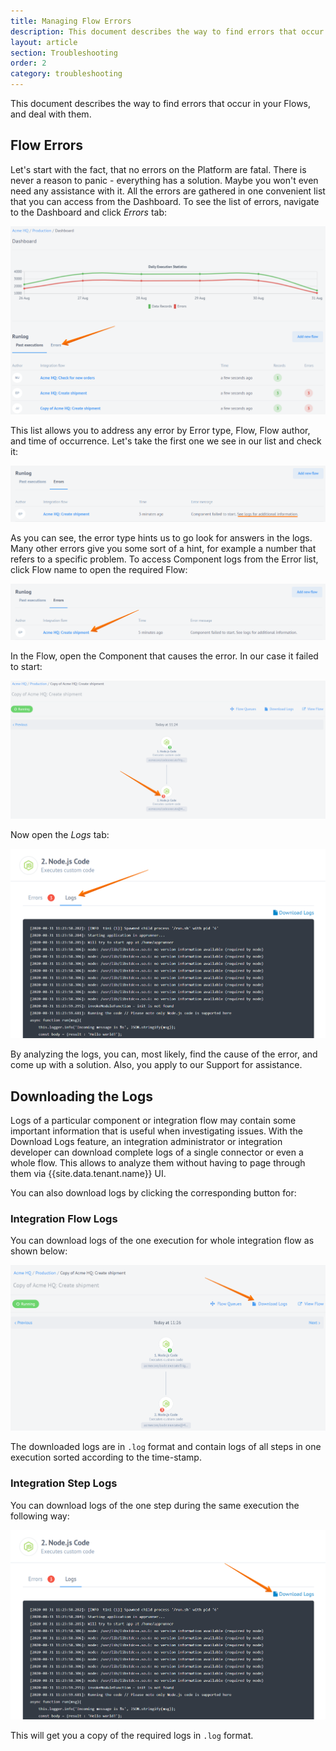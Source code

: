 ```yaml
---
title: Managing Flow Errors
description: This document describes the way to find errors that occur in your Flows, and deal with them.
layout: article
section: Troubleshooting
order: 2
category: troubleshooting
---
```


This document describes the way to find errors that occur in your Flows, and deal with them.

## Flow Errors

Let's start with the fact, that no errors on the Platform are fatal. There is never a reason to panic - everything has a solution. Maybe you won't even need any assistance with it. All the errors are gathered in one convenient list that you can access from the Dashboard. To see the list of errors, navigate to the Dashboard and click *Errors* tab:

![Dashboard](/assets/img/integrator-guide/flow-errors/dashboard.png)

This list allows you to address any error by Error type, Flow, Flow author, and time of occurrence. Let's take the first one we see in our list and check it:

![List](/assets/img/integrator-guide/flow-errors/list.png)

As you can see, the error type hints us to go look for answers in the logs. Many other errors give you some sort of a hint, for example a number that refers to a specific problem. To access Component logs from the Error list, click Flow name to open the required Flow:

![Click Flow](/assets/img/integrator-guide/flow-errors/click-flow.png)

In the Flow, open the Component that causes the error. In our case it failed to start:

![Error](/assets/img/integrator-guide/flow-errors/error.png)

Now open the *Logs* tab:

![Logs tab](/assets/img/integrator-guide/flow-errors/logs-tab.png)

By analyzing the logs, you can, most likely, find the cause of the error, and come up with a solution. Also, you apply to our Support for assistance.

## Downloading the Logs

Logs of a particular component or integration flow may contain some important
information that is useful when investigating issues. With the Download Logs
feature, an integration administrator or integration developer can download
complete logs of a single connector or even a whole flow. This allows to analyze
them without having to page through them via {{site.data.tenant.name}} UI.

You can also download logs by clicking the corresponding button for:

### Integration Flow Logs

You can download logs of the one execution for whole integration flow as shown
below:

![Download Flow logs](/assets/img/integrator-guide/flow-errors/download_logs.png)

The downloaded logs are in `.log` format and contain logs of all steps in one
execution sorted according to the time-stamp.

### Integration Step Logs

You can download logs of the one step during the same execution the following way:

![Download Step Logs](/assets/img/integrator-guide/flow-errors/download_logs_step.png)

This will get you a copy of the required logs in `.log` format.
